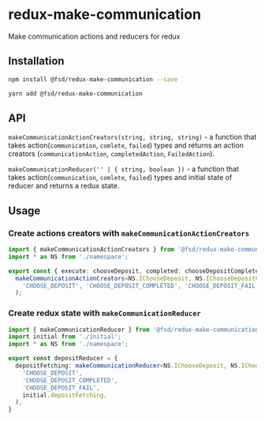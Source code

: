 # redux-make-communication
Make communication actions and reducers for redux

## Installation
```sh
npm install @fsd/redux-make-communication --save
```
```sh
yarn add @fsd/redux-make-communication
```
## API
`makeCommunicationActionCreators(string, string, string)` - a function that takes action(`communication`, `comlete`, `failed`) types and returns an action creators (`communicationAction`, `completedAction`, `FailedAction`).

`makeCommunicationReducer('' | { string, boolean })` - a function that takes action(`communication`, `comlete`, `failed`) types and initial state of reducer and returns a redux state.
## Usage
### Create actions creators with `makeCommunicationActionCreators`
```typescript
import { makeCommunicationActionCreators } from '@fsd/redux-make-communication';
import * as NS from './namespace';

export const { execute: chooseDeposit, completed: chooseDepositCompleted, failed: chooseDepositFail } =
  makeCommunicationActionCreators<NS.IChooseDeposit, NS.IChooseDepositCompleted, NS.IChooseDepositFail>(
    'CHOOSE_DEPOSIT', 'CHOOSE_DEPOSIT_COMPLETED', 'CHOOSE_DEPOSIT_FAIL',
  );
```
### Create redux state with `makeCommunicationReducer`
```typescript
import { makeCommunicationReducer } from '@fsd/redux-make-communication';
import initial from './initial';
import * as NS from './namespace';

export const depositReducer = {
  depositFetching: makeCommunicationReducer<NS.IChooseDeposit, NS.IChooseDepositCompleted, NS.IChooseDepositFail>(
    'CHOOSE_DEPOSIT',
    'CHOOSE_DEPOSIT_COMPLETED',
    'CHOOSE_DEPOSIT_FAIL',
    initial.depositFetching,
  ),
}
```